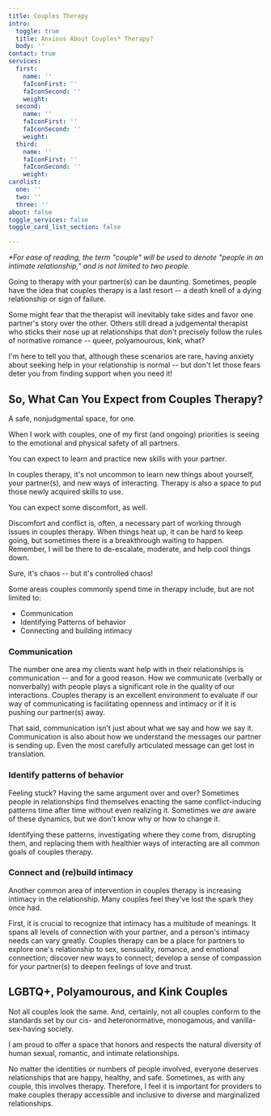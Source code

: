```yaml
---
title: Couples Therapy
intro:
  toggle: true
  title: Anxious About Couples* Therapy?
  body: ''
contact: true
services:
  first:
    name: ''
    faIconFirst: ''
    faIconSecond: ''
    weight: 
  second:
    name: ''
    faIconFirst: ''
    faIconSecond: ''
    weight: 
  third:
    name: ''
    faIconFirst: ''
    faIconSecond: ''
    weight: 
cardlist:
  one: ''
  two: ''
  three: ''
about: false
toggle_services: false
toggle_card_list_section: false

---
```

_*For ease of reading, the term "couple" will be used to denote "people in an intimate relationship," and is not limited to two people._

Going to therapy with your partner(s) can be daunting. Sometimes, people have the idea that couples therapy is a last resort -- a death knell of a dying relationship or sign of failure.

<!--more-->

Some might fear that the therapist will inevitably take sides and favor one partner's story over the other. Others still dread a judgemental therapist who sticks their nose up at relationships that don't precisely follow the rules of normative romance -- queer, polyamourous, kink, what?

I'm here to tell you that, although these scenarios are rare, having anxiety about seeking help in your relationship is normal -- but don't let those fears deter you from finding support when you need it!

## So, What Can You Expect from Couples Therapy?

A safe, nonjudgmental space, for one. 

When I work with couples, one of my first (and ongoing) priorities is seeing to the emotional and physical safety of all partners.

You can expect to learn and practice new skills with your partner.

 In couples therapy, it's not uncommon to learn new things about yourself, your partner(s), and new ways of interacting. Therapy is also a space to put those newly acquired skills to use.

You can expect some discomfort, as well.

Discomfort and conflict is, often, a necessary part of working through issues in couples therapy. When things heat up, it can be hard to keep going, but sometimes there is a breakthrough waiting to happen. Remember, I will be there to de-escalate, moderate, and help cool things down.

Sure, it's chaos -- but it's controlled chaos!

Some areas couples commonly spend time in therapy include, but are not limited to:

* Communication
* Identifying Patterns of behavior
* Connecting and building intimacy

### Communication

The number one area my clients want help with in their relationships is communication -- and for a good reason. How we communicate (verbally or nonverbally) with people plays a significant role in the quality of our interactions. Couples therapy is an excellent environment to evaluate if our way of communicating is facilitating openness and intimacy or if it is pushing our partner(s) away.

That said, communication isn't just about what we say and how we say it. Communication is also about how we understand the messages our partner is sending up. Even the most carefully articulated message can get lost in translation.

### Identify patterns of behavior

Feeling stuck? Having the same argument over and over? Sometimes people in relationships find themselves enacting the same conflict-inducing patterns time after time without even realizing it. Sometimes we _are_ aware of these dynamics, but we don't know why or how to change it.

Identifying these patterns, investigating where they come from, disrupting them, and replacing them with healthier ways of interacting are all common goals of couples therapy.

### Connect and (re)build intimacy

Another common area of intervention in couples therapy is increasing intimacy in the relationship. Many couples feel they've lost the spark they once had.

First, it is crucial to recognize that intimacy has a multitude of meanings. It spans all levels of connection with your partner, and a person's intimacy needs can vary greatly. Couples therapy can be a place for partners to explore one's relationship to sex, sensuality, romance, and emotional connection; discover new ways to connect; develop a sense of compassion for your partner(s) to deepen feelings of love and trust.

## LGBTQ+, Polyamourous, and Kink Couples

Not all couples look the same. And, certainly, not all couples conform to the standards set by our cis- and heteronormative, monogamous, and vanilla-sex-having society.

I am proud to offer a space that honors and respects the natural diversity of human sexual, romantic, and intimate relationships.

No matter the identities or numbers of people involved, everyone deserves relationships that are happy, healthy, and safe. Sometimes, as with any couple, this involves therapy. Therefore, I feel it is important for providers to make couples therapy accessible and inclusive to diverse and marginalized relationships.